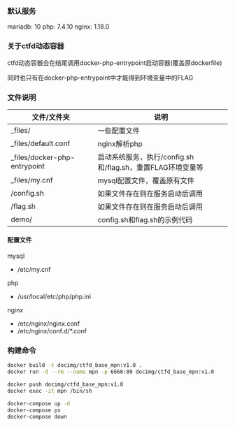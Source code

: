 ### 默认服务
mariadb: 10
php: 7.4.10
nginx: 1.18.0

### 关于ctfd动态容器
ctfd动态容器会在结尾调用docker-php-entrypoint启动容器(覆盖原dockerfile)

同时也只有在docker-php-entrypoint中才能得到环境变量中的FLAG

### 文件说明

| 文件/文件夹                  | 说明                                                       |
| ---------------------------- | ---------------------------------------------------------- |
| _files/                      | 一些配置文件                                               |
| _files/default.conf          | nginx解析php                                               |
| _files/docker-php-entrypoint | 启动系统服务，执行/config.sh和/flag.sh，重置FLAG环境变量等 |
| _files/my.cnf                | mysql配置文件，覆盖原有文件                                |
| /config.sh                   | 如果文件存在则在服务启动后调用                             |
| /flag.sh                     | 如果文件存在则在服务启动后调用                             |
| demo/                        | config.sh和flag.sh的示例代码                               |





#### 配置文件

mysql
- /etc/my.cnf

php
- /usr/local/etc/php/php.ini

nginx
- /etc/nginx/nginx.conf
- /etc/nginx/conf.d/*.conf


### 构建命令
```bash
docker build -t docimg/ctfd_base_mpn:v1.0 .
docker run -d --rm --name mpn -p 6666:80 docimg/ctfd_base_mpn:v1.0

docker push docimg/ctfd_base_mpn:v1.0
docker exec -it mpn /bin/sh

docker-compose up -d
docker-compose ps
docker-compose down
```